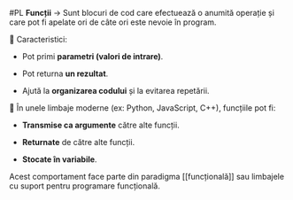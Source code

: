 #PL 
**Funcții** → Sunt blocuri de cod care efectuează o anumită operație și care pot fi apelate ori de câte ori este nevoie în program.

📌 Caracteristici:

- Pot primi **parametri (valori de intrare)**.
    
- Pot returna **un rezultat**.
    
- Ajută la **organizarea codului** și la evitarea repetării.
    

📌 În unele limbaje moderne (ex: Python, JavaScript, C++), funcțiile pot fi:

- **Transmise ca argumente** către alte funcții.
    
- **Returnate** de către alte funcții.
    
- **Stocate în variabile**.
    

Acest comportament face parte din paradigma [[funcțională]] sau limbajele cu suport pentru programare funcțională.